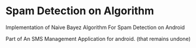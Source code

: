 # Spam Detection on Algorithm

Implementation of Naive Bayez Algorithm For Spam Detection on Android

Part of An SMS Management Application for android. (that remains undone)
